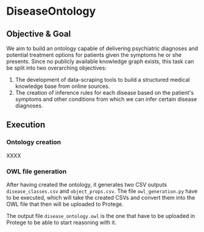 # DiseaseOntology

## Objective & Goal 

We aim to build an ontology capable of delivering psychiatric diagnoses and potential treatment options for patients given the symptoms he or she presents. Since no publicly available knowledge graph exists, this task can be split into two overarching objectives:
1. The development of data-scraping tools to build a structured medical knowledge base from online sources.
2. The creation of inference rules for each disease based on the patient's symptoms and other conditions from which we can infer certain disease diagnoses.

## Execution

### Ontology creation

XXXX

### OWL file generation

After having created the ontology, it generates two CSV outputs ```disease_classes.csv``` and ```object_props.csv```. The file ```owl_generation.py``` have to be executed, which will take the created CSVs and convert them into the OWL file that then will be uploaded to Protege.

The output file ```disease_ontology.owl``` is the one that have to be uploaded in Protege to be able to start reasoning with it.



